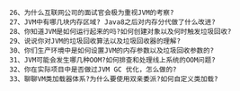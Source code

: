     26、为什么互联网公司的面试官会极为重视JVM的考察?
    27、JVM中有哪几块内存区域? Java8之后对内存分代做了什么改进?
    28、你知道JVM是如何运行起来的吗?如何创建对象以及何时触发垃圾回收?
    29、说说你对JVM的垃圾回收算法以及垃圾回收器的理解?
    30、你们生产环境中是如何设置JVM的内存参数以及垃圾回收参数的?
    31、JVM可能会发生哪几种OOM?如何排查和处理线上系统的OOM问题?
    32、你在实际项目中是否做过JVM GC 优化，怎么做的?
    33、聊聊VM类加载器体系?为什么要使用双亲委派?如何自定义类加载?